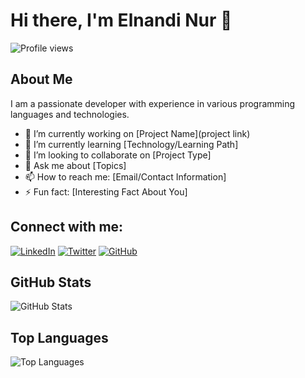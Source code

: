 # Hi there, I'm Elnandi Nur 👋

![Profile views](https://gpvc.arturio.dev/username) <!-- Hit Counter -->

## About Me

I am a passionate developer with experience in various programming languages and technologies.

- 🔭 I’m currently working on [Project Name](project link)
- 🌱 I’m currently learning [Technology/Learning Path]
- 👯 I’m looking to collaborate on [Project Type]
- 💬 Ask me about [Topics]
- 📫 How to reach me: [Email/Contact Information]
- ⚡ Fun fact: [Interesting Fact About You]

## Connect with me:

[![LinkedIn](https://img.shields.io/badge/-LinkedIn-blue?style=flat&logo=linkedin)](https://www.linkedin.com/in/yourusername)
[![Twitter](https://img.shields.io/badge/-Twitter-blue?style=flat&logo=twitter)](https://twitter.com/yourusername)
[![GitHub](https://img.shields.io/badge/-GitHub-black?style=flat&logo=github)](https://github.com/yourusername)

## GitHub Stats

![GitHub Stats](https://github-readme-stats.vercel.app/api?username=yourusername&show_icons=true)

## Top Languages

![Top Languages](https://github-readme-stats.vercel.app/api/top-langs/?username=yourusername&layout=compact)
